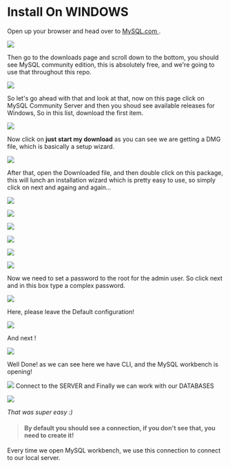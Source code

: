 # Install On WINDOWS

Open up your browser and head over to [MySQL.com ](https://www.mysql.com/).

![](https://i.imgur.com/BAcjyU9.png)

Then go to the downloads page and scroll down to the bottom, you should see MySQL community edition, this is absolutely free, and we're going to use that throughout this repo.

![](https://i.imgur.com/bRZox8v.png)


So let's go ahead with that and look at that, now on this page click on MySQL Community Server and then you shoud see available releases for Windows, So in this list, download the first item.

![](https://i.imgur.com/E9Kei7o.png)


Now click on **just start my download** as you can see we are getting a DMG file, which is basically a setup wizard.

![](https://i.imgur.com/plW41ij.png)


After that, open the Downloaded file, and then double click on this package, this will lunch an installation wizard which is pretty easy to use, so simply click on next and againg and again...

![](https://i.imgur.com/HbXrJc3.png)

![](https://i.imgur.com/fvdQoLu.png)

![](https://i.imgur.com/c8sGTJH.png)

![](https://i.imgur.com/zg0k1YS.png)

![](https://i.imgur.com/w8oDDbU.png)

![](https://i.imgur.com/folP68u.png)

Now we need to set a password to the root for the admin user. So click next and in this box type a complex password.

![](https://i.imgur.com/yGv7pLi.png)

Here, please leave the Default configuration!

![](https://i.imgur.com/WcqX5lB.png)

And next !

![](https://i.imgur.com/j1Mu53j.png)

Well Done! as we can see here we have CLI, and the MySQL workbench is opening!

![](https://i.imgur.com/sRRQhvf.png)
Connect to the SERVER and Finally we can work with our DATABASES

![](https://i.imgur.com/Q9sL05Z.png)




*That was super easy :)*


> #### **By default you should see a connection, if you don't see that, you need to create it!**

Every time we open MySQL workbench, we use this connection to connect to our local server.
